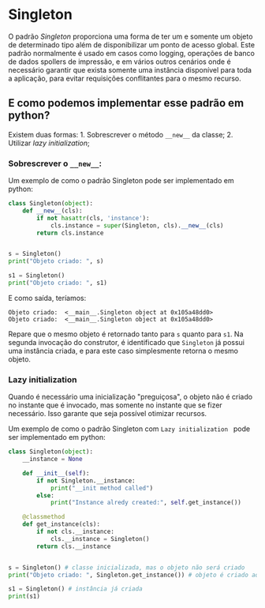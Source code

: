 # Singleton

O padrão *Singleton* proporciona uma forma de ter um e somente um objeto de determinado tipo além de disponibilizar um ponto de acesso global.
Este padrão normalmente é usado em casos como logging, operações de banco de dados spollers de impressão, e em vários outros cenários onde é necessário garantir que exista somente uma instância disponível para toda a aplicação, para evitar requisições conflitantes para o mesmo recurso.

## E como podemos implementar esse padrão em python?

Existem duas formas:
    1. Sobrescrever o método `__new__` da classe;
    2. Utilizar *lazy initialization*;


### Sobrescrever o `__new__`:
Um exemplo de como o padrão Singleton pode ser implementado em python: 

```python
class Singleton(object):
    def __new__(cls):
        if not hasattr(cls, 'instance'):
            cls.instance = super(Singleton, cls).__new__(cls)
        return cls.instance


s = Singleton()
print("Objeto criado: ", s)

s1 = Singleton()
print("Objeto criado: ", s1)
```

E como saída, teríamos:

```
Objeto criado:  <__main__.Singleton object at 0x105a48dd0>
Objeto criado:  <__main__.Singleton object at 0x105a48dd0>
```

Repare que o mesmo objeto é retornado tanto para `s` quanto para `s1`. Na segunda invocação do construtor, é identificado que `Singleton` já possui uma instância criada, e para este caso simplesmente retorna o mesmo objeto.


### Lazy initialization 

Quando é necessário uma inicialização "preguiçosa", o objeto não é criado no instante que é invocado, mas somente no instante que se fizer necessário. Isso garante que seja possível otimizar recursos.

Um exemplo de como o padrão Singleton com `Lazy initialization ` pode ser implementado em python: 

```python
class Singleton(object):
    __instance = None

    def __init__(self):
        if not Singleton.__instance:
            print("__init method called")
        else:
            print("Instance alredy created:", self.get_instance())    

    @classmethod
    def get_instance(cls):
        if not cls.__instance:
            cls.__instance = Singleton()
        return cls.__instance


s = Singleton() # classe inicializada, mas o objeto não será criado
print("Objeto criado: ", Singleton.get_instance()) # objeto é criado aqui

s1 = Singleton() # instância já criada
print(s1)
```